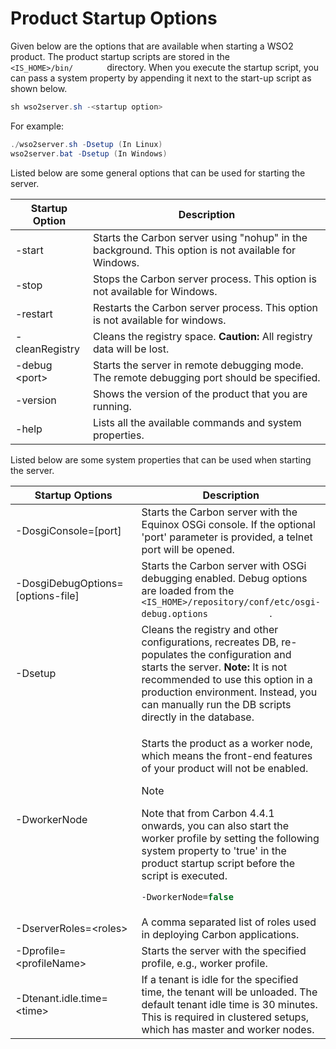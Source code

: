 # Product Startup Options

Given below are the options that are available when starting a WSO2
product. The product startup scripts are stored in the
`         <IS_HOME>/bin/        ` directory. When you execute the
startup script, you can pass a system property by appending it next to
the start-up script as shown below.

``` java
sh wso2server.sh -<startup option>
```

For example:

``` java
./wso2server.sh -Dsetup (In Linux)
wso2server.bat -Dsetup (In Windows)
```

  
Listed below are some general options that can be used for starting the
server.

| Startup Option  | Description                                                                                         |
|-----------------|-----------------------------------------------------------------------------------------------------|
| -start          | Starts the Carbon server using "nohup" in the background. This option is not available for Windows. |
| -stop           | Stops the Carbon server process. This option is not available for Windows.                          |
| -restart        | Restarts the Carbon server process. This option is not available for windows.                       |
| -cleanRegistry  | Cleans the registry space. **Caution:** All registry data will be lost.                             |
| -debug \<port\> | Starts the server in remote debugging mode. The remote debugging port should be specified.          |
| -version        | Shows the version of the product that you are running.                                              |
| -help           | Lists all the available commands and system properties.                                             |

Listed below are some system properties that can be used when starting
the server.

<table>
<colgroup>
<col style="width: 50%" />
<col style="width: 50%" />
</colgroup>
<thead>
<tr class="header">
<th>Startup Options</th>
<th>Description</th>
</tr>
</thead>
<tbody>
<tr class="odd">
<td>-DosgiConsole=[port]</td>
<td>Starts the Carbon server with the Equinox OSGi console. If the optional 'port' parameter is provided, a telnet port will be opened.</td>
</tr>
<tr class="even">
<td>-DosgiDebugOptions=[options-file]</td>
<td>Starts the Carbon server with OSGi debugging enabled. Debug options are loaded from the <code>             &lt;IS_HOME&gt;/repository/conf/etc/osgi-debug.options            </code>.</td>
</tr>
<tr class="odd">
<td>-Dsetup</td>
<td>Cleans the registry and other configurations, recreates DB, re-populates the configuration and starts the server. <strong>Note:</strong> It is not recommended to use this option in a production environment. Instead, you can manually run the DB scripts directly in the database.</td>
</tr>
<tr class="even">
<td>-DworkerNode</td>
<td><p>Starts the product as a worker node, which means the front-end features of your product will not be enabled.</p>
<div class="admonition note">
<p class="admonition-title">Note</p>
    <p>Note that from Carbon 4.4.1 onwards, you can also start the worker profile by setting the following system property to 'true' in the product startup script before the script is executed.</p>
    <div class="code panel pdl" style="border-width: 1px;">
    <div class="codeContent panelContent pdl">
    <div class="sourceCode" id="cb1" data-syntaxhighlighter-params="brush: java; gutter: false; theme: Confluence" data-theme="Confluence" style="brush: java; gutter: false; theme: Confluence"><pre class="sourceCode java"><code class="sourceCode java"><a class="sourceLine" id="cb1-1" title="1">-DworkerNode=<span class="kw">false</span></a></code></pre></div>
    </div>
    </div>
</tr>
<tr class="odd">
<td>-DserverRoles=&lt;roles&gt;</td>
<td>A comma separated list of roles used in deploying Carbon applications.</td>
</tr>
<tr class="even">
<td>-Dprofile=&lt;profileName&gt;</td>
<td>Starts the server with the specified profile, e.g., worker profile.</td>
</tr>
<tr class="odd">
<td>-Dtenant.idle.time=&lt;time&gt;</td>
<td>If a tenant is idle for the specified time, the tenant will be unloaded. The default tenant idle time is 30 minutes. This is required in clustered setups, which has master and worker nodes.</td>
</tr>
</tbody>
</table>
